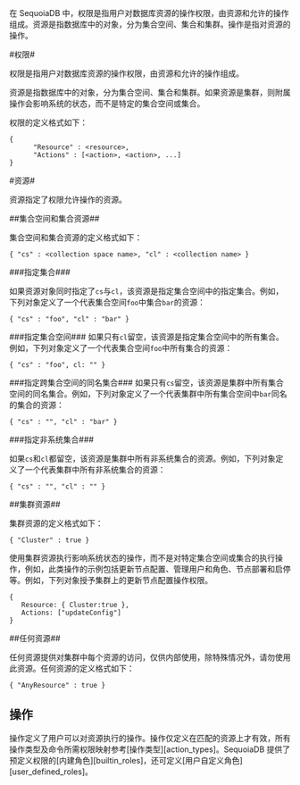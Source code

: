 
在 SequoiaDB 中，权限是指用户对数据库资源的操作权限，由资源和允许的操作组成。资源是指数据库中的对象，分为集合空间、集合和集群。操作是指对资源的操作。

#权限#

权限是指用户对数据库资源的操作权限，由资源和允许的操作组成。

资源是指数据库中的对象，分为集合空间、集合和集群。如果资源是集群，则附属操作会影响系统的状态，而不是特定的集合空间或集合。

权限的定义格式如下：
```lang-javascript
{
      "Resource" : <resource>,
      "Actions" : [<action>, <action>, ...]
}
```

#资源#

资源指定了权限允许操作的资源。

##集合空间和集合资源##

集合空间和集合资源的定义格式如下：
```lang-javascript
{ "cs" : <collection space name>, "cl" : <collection name> }
```

###指定集合###

如果资源对象同时指定了`cs`与`cl`，该资源是指定集合空间中的指定集合。例如，下列对象定义了一个代表集合空间`foo`中集合`bar`的资源：
```lang-javascript
{ "cs" : "foo", "cl" : "bar" }
```

###指定集合空间###
如果只有`cl`留空，该资源是指定集合空间中的所有集合。例如，下列对象定义了一个代表集合空间`foo`中所有集合的资源：
```lang-javascript
{ "cs" : "foo", cl: "" }
```

###指定跨集合空间的同名集合###
如果只有`cs`留空，该资源是集群中所有集合空间的同名集合。例如，下列对象定义了一个代表集群中所有集合空间中`bar`同名的集合的资源：
```lang-javascript
{ "cs" : "", "cl" : "bar" }
```

###指定非系统集合###

如果`cs`和`cl`都留空，该资源是集群中所有非系统集合的资源。例如，下列对象定义了一个代表集群中所有非系统集合的资源：
```lang-javascript
{ "cs" : "", "cl" : "" }
```

##集群资源##

集群资源的定义格式如下：
```lang-javascript
{ "Cluster" : true }
```

使用集群资源执行影响系统状态的操作，而不是对特定集合空间或集合的执行操作，例如，此类操作的示例包括更新节点配置、管理用户和角色、节点部署和启停等。例如，下列对象授予集群上的更新节点配置操作权限。
```lang-javascript
{
   Resource: { Cluster:true },
   Actions: ["updateConfig"]
}

```

##任何资源##

任何资源提供对集群中每个资源的访问，仅供内部使用，除特殊情况外，请勿使用此资源。任何资源的定义格式如下：
```lang-javascript
{ "AnyResource" : true }
```

## 操作 ##

操作定义了用户可以对资源执行的操作。操作仅定义在匹配的资源上才有效，所有操作类型及命令所需权限映射参考[操作类型][action_types]。SequoiaDB 提供了预定义权限的[内建角色][builtin_roles]，还可定义[用户自定义角色][user_defined_roles]。

[^_^]:
    本文使用的所有引用和链接
[builtin_roles]: manual/Distributed_Engine/Maintainance/Security/Role_Based_Access_Control/builtin_roles.md
[user_defined_roles]: manual/Distributed_Engine/Maintainance/Security/Role_Based_Access_Control/user_defined_roles.md
[action_types]: manual/Distributed_Engine/Maintainance/Security/Role_Based_Access_Control/action_types.md
